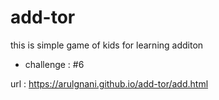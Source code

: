 # add-tor

  this is simple game of kids for learning additon 
 
  - challenge : #6
  
  url : https://arulgnani.github.io/add-tor/add.html
 
